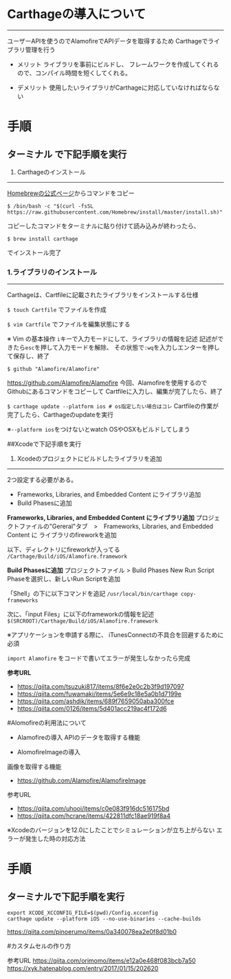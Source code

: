 # Carthageの導入について

***

ユーザーAPIを使うのでAlamofireでAPIデータを取得するため
Carthageでライブラリ管理を行う

- メリット
ライブラリを事前にビルドし、
フレームワークを作成してくれるので、コンパイル時間を短くしてくれる。

- デメリット
使用したいライブラリがCarthageに対応していなければならない


手順
============

## ターミナル で下記手順を実行

1. Carthageのインストール
***
[Homebrewの公式ページ](https://brew.sh/)からコマンドをコピー

` $ /bin/bash -c "$(curl -fsSL https://raw.githubusercontent.com/Homebrew/install/master/install.sh)" `

コピーしたコマンドをターミナルに貼り付けて読み込みが終わったら、

`$ brew install carthage`

でインストール完了

### 1.ライブラリのインストール
***
Carthageは、Cartfileに記載されたライブラリをインストールする仕様

`$ touch Cartfile`
でファイルを作成

`$ vim Cartfile`
でファイルを編集状態にする

※ Vim の基本操作
`i`キーで入力モードにして、ライブラリの情報を記述
記述ができたら`esc`を押して入力モードを解除、
その状態で`:wq`を入力しエンターを押して保存し、終了

`$ github "Alamofire/Alamofire"`

https://github.com/Alamofire/Alamofire
今回、Alamofireを使用するのでGithubにあるコマンドをコピーして
Cartfileに入力し、編集が完了したら、終了

`$ carthage update --platform ios # os指定したい場合はコレ`
Cartfileの作業が完了したら、Carthageのupdateを実行

※`--platform ios`をつけないとwatch OSやOSXもビルドしてしまう

##Xcodeで下記手順を実行
1. Xcodeのプロジェクトにビルドしたライブラリを追加
***
2つ設定する必要がある。

- Frameworks, Libraries, and Embedded Content  にライブラリ追加
- Build Phasesに追加

__Frameworks, Libraries, and Embedded Content  にライブラリ追加__
プロジェクトファイルの"Gereral"タブ　>　Frameworks, Libraries, and Embedded Content  に
ライブラリのfireworkを追加

以下、ディレクトリにfireworkが入ってる
`/Carthage/Build/iOS/Alamofire.framework`

__Build Phasesに追加__
プロジェクトファイル > Build Phases
New Run Script Phaseを選択し、新しいRun Scriptを追加

「Shell」の下に以下コマンドを追記
`/usr/local/bin/carthage copy-frameworks`

次に、「input Files」に以下のframeworkの情報を記述
`$(SRCROOT)/Carthage/Build/iOS/Alamofire.framework`

※アプリケーションを申請する際に、
iTunesConnectの不具合を回避するために必須

`import Alamofire`
をコードで書いてエラーが発生しなかったら完成


**参考URL**

- https://qiita.com/tsuzuki817/items/8f6e2e0c2b3f9d197097
- https://qiita.com/fuwamaki/items/5e6e9c18e5a0b1d7199e
- https://qiita.com/ashdik/items/689f7659050aba300fce
- https://qiita.com/0126/items/5d401acc219ac4f172d6	

#Alomofireの利用法について

- Alamofireの導入
APIのデータを取得する機能

- AlomofireImageの導入

画像を取得する機能

- https://github.com/Alamofire/AlamofireImage

参考URL

- https://qiita.com/uhooi/items/c0e083f916dc516175bd
- https://qiita.com/hcrane/items/422811dfc18ae919f8a4

※Xcodeのバージョンを12.0にしたことでシミュレーションが立ち上がらない
エラーが発生した時の対応方法

手順
============
## ターミナルで下記手順を実行

```
export XCODE_XCCONFIG_FILE=$(pwd)/Config.xcconfig
carthage update --platform iOS --no-use-binaries --cache-builds
```

https://qiita.com/pinoerumo/items/0a340078ea2e0f8d01b0


#カスタムセルの作り方

参考URL
https://qiita.com/orimomo/items/e12a0e468f083bcb7a50
https://xyk.hatenablog.com/entry/2017/01/15/202620

